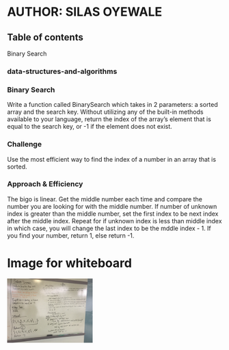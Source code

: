 # AUTHOR: SILAS OYEWALE
## Table of contents
Binary Search
### data-structures-and-algorithms

### Binary Search
<!-- Short summary or background information -->
Write a function called BinarySearch which takes in 2 parameters: a sorted array and the search key. 
Without utilizing any of the built-in methods available to your language, return the index of the array’s
 element that is equal to the search key, or -1 if the element does not exist.

### Challenge
<!-- Description of the challenge -->
Use the most efficient way to find the index of a number in an array that is sorted.
### Approach & Efficiency
<!-- What approach did you take? Why? What is the Big O space/time for this approach? -->
The bigo is linear. Get the middle number each time and compare the number you are looking for with 
the middle number. If number of unknown index is greater than the middle number, set the first index 
to be next index after the middle index. Repeat for if unknown index is less than middle index in which 
case, you will change the last index to be the mddle index - 1. If you find your number, return 1, else 
return -1.

# Image for whiteboard
<img src="./binary-search.JPG"
     alt="White Board Picture"
     style="width: 200px;" />




